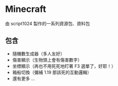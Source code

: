 # Minecraft
由 script1024 製作的一系列資源包、資料包

## 包含
- 隨機數生成器（多人友好）
- 傷害顯示（生物頭上會有傷害數字）
- 坐標顯示（再也不用死死地盯著 F3 選單了，好耶！）
- 箱船切換（彌補 1.19 那該死的互動邏輯）
- 還有更多 ...
